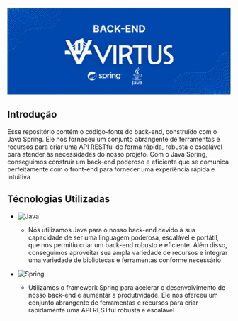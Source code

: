 ![Back-end](../Imagens/Back-end.png)

## Introdução
Esse repositório contém o código-fonte do back-end, construído com o Java Spring. Ele nos forneceu um conjunto abrangente de ferramentas e recursos para criar uma API RESTful de forma rápida, robusta e escalável para atender às necessidades do nosso projeto. Com o Java Spring, conseguimos construir um back-end poderoso e eficiente que se comunica perfeitamente com o front-end para fornecer uma experiência rápida e intuitiva

## Técnologias Utilizadas
- ![Java](https://img.shields.io/badge/java-%23ED8B00.svg?style=for-the-badge&logo=openjdk&logoColor=white)
    - Nós utilizamos Java para o nosso back-end devido à sua capacidade de ser uma linguagem poderosa, escalável e portátil, que nos permitiu criar um back-end robusto e eficiente. Além disso, conseguimos aproveitar sua ampla variedade de recursos e integrar uma variedade de bibliotecas e ferramentas conforme necessário

- ![Spring](https://img.shields.io/badge/Spring-6DB33F.svg?style=for-the-badge&logo=Spring&logoColor=white)
    - Utilizamos o framework Spring para acelerar o desenvolvimento de nosso back-end e aumentar a produtividade. Ele nos oferceu um conjunto abrangente de ferramentas e recursos para criar rapidamente uma API RESTful robusta e escalável